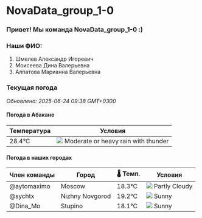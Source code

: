 # NovaData_group_1-0
### Привет! Мы команда NovaData_group_1-0 :)

### Наши ФИО:
1. Шмелев Александр Игоревич
2. Моисеева Дина Валерьевна
3. Алпатова Марианна Валерьевна

### Текущая погода
<!-- WEATHER:START -->
_Обновлено: 2025-06-24 09:38 GMT+0300_

#### Погода в Абакане

| Температура | Условия |
|-------------|----------|
| 28.4°C     | ![](https://cdn.weatherapi.com/weather/64x64/day/389.png) Moderate or heavy rain with thunder |

#### Погода в наших городах

| Член команды  | Город               | 🌡️ Темп.  | Условия          |
|---------------|---------------------|-----------|--------------------|
| @aytomaximo    | Moscow              |   18.3°C | ![](https://cdn.weatherapi.com/weather/64x64/day/116.png) Partly Cloudy |
| @sychtx        | Nizhny Novgorod     |   19.2°C | ![](https://cdn.weatherapi.com/weather/64x64/day/113.png) Sunny        |
| @Dina_Mo       | Stupino             |   18.1°C | ![](https://cdn.weatherapi.com/weather/64x64/day/113.png) Sunny        |

<!-- WEATHER:END -->
